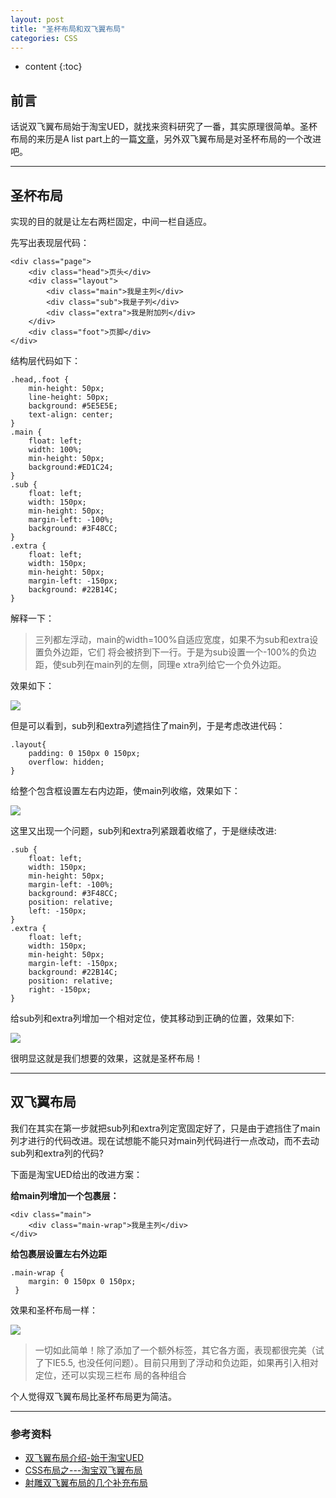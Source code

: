 ```yaml
---
layout: post
title: "圣杯布局和双飞翼布局"
categories: CSS
---
```


* content
{:toc}

## 前言
话说双飞翼布局始于淘宝UED，就找来资料研究了一番，其实原理很简单。圣杯布局的来历是A list part上的一篇[文章](http://alistapart.com/article/holygrail)，另外双飞翼布局是对圣杯布局的一个改进吧。

---

## 圣杯布局

实现的目的就是让左右两栏固定，中间一栏自适应。

先写出表现层代码：

    <div class="page">
        <div class="head">页头</div>
        <div class="layout">
            <div class="main">我是主列</div>
            <div class="sub">我是子列</div>
            <div class="extra">我是附加列</div>
        </div>
        <div class="foot">页脚</div>
    </div>

结构层代码如下：

    .head,.foot {
        min-height: 50px;
        line-height: 50px;
        background: #5E5E5E;
        text-align: center;            
    }
    .main {
        float: left;
        width: 100%;
        min-height: 50px;
        background:#ED1C24;
    }
    .sub {
        float: left;
        width: 150px;
        min-height: 50px;
        margin-left: -100%;
        background: #3F48CC;
    }
    .extra {
        float: left;
        width: 150px;
        min-height: 50px;
        margin-left: -150px;
        background: #22B14C;
    }

解释一下：

>三列都左浮动，main的width=100%自适应宽度，如果不为sub和extra设置负外边距，它们
>将会被挤到下一行。于是为sub设置一个-100%的负边距，使sub列在main列的左侧，同理e
>xtra列给它一个负外边距。

效果如下：

![](http://7xr2ek.com1.z0.glb.clouddn.com/blog%2Fimage%2Fflylayout1.png)

但是可以看到，sub列和extra列遮挡住了main列，于是考虑改进代码：

    .layout{
        padding: 0 150px 0 150px;
        overflow: hidden;
    }


给整个包含框设置左右内边距，使main列收缩，效果如下：

![](http://7xr2ek.com1.z0.glb.clouddn.com/blog%2Fimage%2Fflylayout2.png)

这里又出现一个问题，sub列和extra列紧跟着收缩了，于是继续改进:

    .sub {
        float: left;
        width: 150px;
        min-height: 50px;
        margin-left: -100%;
        background: #3F48CC;
        position: relative;
        left: -150px;
    }
    .extra {
        float: left;
        width: 150px;
        min-height: 50px;
        margin-left: -150px;
        background: #22B14C;
        position: relative;
        right: -150px;
    }

给sub列和extra列增加一个相对定位，使其移动到正确的位置，效果如下:

![](http://7xr2ek.com1.z0.glb.clouddn.com/blog%2Fimage%2Fflylayout3.png)

很明显这就是我们想要的效果，这就是圣杯布局！

---

## 双飞翼布局

我们在其实在第一步就把sub列和extra列定宽固定好了，只是由于遮挡住了main列才进行的代码改进。现在试想能不能只对main列代码进行一点改动，而不去动sub列和extra列的代码?

下面是淘宝UED给出的改进方案：

**给main列增加一个包裹层：**

    <div class="main">
        <div class="main-wrap">我是主列</div>
    </div>

**给包裹层设置左右外边距**

    .main-wrap {
        margin: 0 150px 0 150px;
     }

效果和圣杯布局一样：

![](http://7xr2ek.com1.z0.glb.clouddn.com/blog%2Fimage%2Fflylayout4.png)

>一切如此简单！除了添加了一个额外标签，其它各方面，表现都很完美（试了下IE5.5, 
>也没任何问题）。目前只用到了浮动和负边距，如果再引入相对定位，还可以实现三栏布
>局的各种组合

个人觉得双飞翼布局比圣杯布局更为简洁。

---

### 参考资料

* [双飞翼布局介绍-始于淘宝UED](http://www.imooc.com/wenda/detail/254035)
* [CSS布局之---淘宝双飞翼布局](http://www.cnblogs.com/langzs/archive/2013/01/27/taobaoshuangfeiyi.html)
* [射雕双飞翼布局的几个补充布局](http://www.css88.com/archives/1370)

